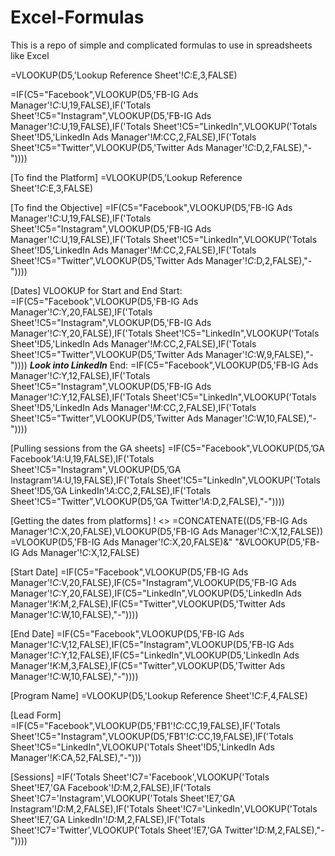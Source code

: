# Excel-Formulas
This is  a repo of simple and complicated formulas to use in spreadsheets like Excel 

=VLOOKUP(D5,'Lookup Reference Sheet'!$C:$E,3,FALSE)

=IF(C5="Facebook",VLOOKUP(D5,'FB-IG Ads Manager'!$C:$U,19,FALSE),IF('Totals Sheet'!C5="Instagram",VLOOKUP(D5,'FB-IG Ads Manager'!$C:$U,19,FALSE),IF('Totals Sheet'!C5="LinkedIn",VLOOKUP('Totals Sheet'!D5,'LinkedIn Ads Manager'!$M:$CC,2,FALSE),IF('Totals Sheet'!C5="Twitter",VLOOKUP(D5,'Twitter Ads Manager'!$C:$D,2,FALSE),"-"))))

[To find the Platform]
=VLOOKUP(D5,'Lookup Reference Sheet'!$C:$E,3,FALSE)

[To find the Objective]
=IF(C5="Facebook",VLOOKUP(D5,'FB-IG Ads Manager'!$C:$U,19,FALSE),IF('Totals Sheet'!C5="Instagram",VLOOKUP(D5,'FB-IG Ads Manager'!$C:$U,19,FALSE),IF('Totals Sheet'!C5="LinkedIn",VLOOKUP('Totals Sheet'!D5,'LinkedIn Ads Manager'!$M:$CC,2,FALSE),IF('Totals Sheet'!C5="Twitter",VLOOKUP(D5,'Twitter Ads Manager'!$C:$D,2,FALSE),"-"))))

[Dates]
VLOOKUP for Start and End
Start: =IF(C5="Facebook",VLOOKUP(D5,'FB-IG Ads Manager'!$C:$Y,20,FALSE),IF('Totals Sheet'!C5="Instagram",VLOOKUP(D5,'FB-IG Ads Manager'!$C:$Y,20,FALSE),IF('Totals Sheet'!C5="LinkedIn",VLOOKUP('Totals Sheet'!D5,'LinkedIn Ads Manager'!$M:$CC,2,FALSE),IF('Totals Sheet'!C5="Twitter",VLOOKUP(D5,'Twitter Ads Manager'!$C:$W,9,FALSE),"-"))))
***Look into LinkedIn***
End: =IF(C5="Facebook",VLOOKUP(D5,'FB-IG Ads Manager'!$C:$Y,12,FALSE),IF('Totals Sheet'!C5="Instagram",VLOOKUP(D5,'FB-IG Ads Manager'!$C:$Y,12,FALSE),IF('Totals Sheet'!C5="LinkedIn",VLOOKUP('Totals Sheet'!D5,'LinkedIn Ads Manager'!$M:$CC,2,FALSE),IF('Totals Sheet'!C5="Twitter",VLOOKUP(D5,'Twitter Ads Manager'!$C:$W,10,FALSE),"-"))))

[Pulling sessions from the GA sheets]
=IF(C5="Facebook",VLOOKUP(D5,’GA Facebook’!$A:$U,19,FALSE),IF('Totals Sheet'!C5="Instagram",VLOOKUP(D5,’GA Instagram’!$A:$U,19,FALSE),IF('Totals Sheet'!C5="LinkedIn",VLOOKUP('Totals Sheet'!D5,’GA LinkedIn’!$A:$CC,2,FALSE),IF('Totals Sheet'!C5="Twitter",VLOOKUP(D5,’GA Twitter’!$A:$D,2,FALSE),"-"))))

[Getting the dates from platforms]
! <> =CONCATENATE((D5,'FB-IG Ads Manager'!$C:$X,20,FALSE),VLOOKUP(D5,'FB-IG Ads Manager'!$C:$X,12,FALSE))
=VLOOKUP(D5,'FB-IG Ads Manager'!$C:$X,20,FALSE)&" "&VLOOKUP(D5,'FB-IG Ads Manager'!$C:$X,12,FALSE)

[Start Date]
=IF(C5="Facebook",VLOOKUP(D5,'FB-IG Ads Manager'!$C:$V,20,FALSE),IF(C5="Instagram",VLOOKUP(D5,'FB-IG Ads Manager'!$C:$Y,20,FALSE),IF(C5="LinkedIn",VLOOKUP(D5,'LinkedIn Ads Manager'!$K:$M,2,FALSE),IF(C5="Twitter",VLOOKUP(D5,'Twitter Ads Manager'!$C:$W,10,FALSE),"-"))))

[End Date]
=IF(C5="Facebook",VLOOKUP(D5,'FB-IG Ads Manager'!$C:$V,12,FALSE),IF(C5="Instagram",VLOOKUP(D5,'FB-IG Ads Manager'!$C:$Y,12,FALSE),IF(C5="LinkedIn",VLOOKUP(D5,'LinkedIn Ads Manager'!$K:$M,3,FALSE),IF(C5="Twitter",VLOOKUP(D5,'Twitter Ads Manager'!$C:$W,10,FALSE),"-"))))

[Program Name]
=VLOOKUP(D5,'Lookup Reference Sheet'!$C:$F,4,FALSE)

[Lead Form]
=IF(C5="Facebook",VLOOKUP(D5,'FB1'!$C:$CC,19,FALSE),IF('Totals Sheet'!C5="Instagram",VLOOKUP(D5,'FB1'!$C:$CC,19,FALSE),IF('Totals Sheet'!C5="LinkedIn",VLOOKUP('Totals Sheet'!D5,'LinkedIn Ads Manager'!$K:$CA,52,FALSE),"-")))

[Sessions]
=IF('Totals Sheet'!C7='Facebook',VLOOKUP('Totals Sheet'!E7,'GA Facebook'!$D:$M,2,FALSE),IF('Totals Sheet'!C7='Instagram',VLOOKUP('Totals Sheet'!E7,'GA Instagram'!$D:$M,2,FALSE),IF('Totals Sheet'!C7='LinkedIn',VLOOKUP('Totals Sheet'!E7,'GA LinkedIn'!$D:$M,2,FALSE),IF('Totals Sheet'!C7='Twitter',VLOOKUP('Totals Sheet'!E7,'GA Twitter'!$D:$M,2,FALSE),"-"))))
